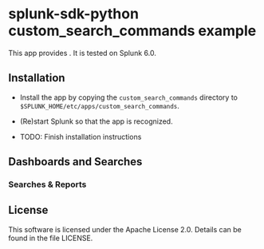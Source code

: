 splunk-sdk-python custom_search_commands example
================================================

This app provides *<app-description>*. It is tested on Splunk 6.0.

## Installation

* Install the app by copying the `custom_search_commands` directory to
  `$SPLUNK_HOME/etc/apps/custom_search_commands`.

* (Re)start Splunk so that the app is recognized.

* TODO: Finish installation instructions


## Dashboards and Searches


### Searches & Reports


## License

This software is licensed under the Apache License 2.0. Details can be found in
the file LICENSE.
